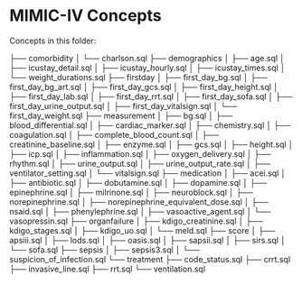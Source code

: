 # MIMIC-IV Concepts

Concepts in this folder:

├── comorbidity
│   └── charlson.sql
├── demographics
│   ├── age.sql
│   ├── icustay_detail.sql
│   ├── icustay_hourly.sql
│   ├── icustay_times.sql
│   └── weight_durations.sql
├── firstday
│   ├── first_day_bg.sql
│   ├── first_day_bg_art.sql
│   ├── first_day_gcs.sql
│   ├── first_day_height.sql
│   ├── first_day_lab.sql
│   ├── first_day_rrt.sql
│   ├── first_day_sofa.sql
│   ├── first_day_urine_output.sql
│   ├── first_day_vitalsign.sql
│   └── first_day_weight.sql
├── measurement
│   ├── bg.sql
│   ├── blood_differential.sql
│   ├── cardiac_marker.sql
│   ├── chemistry.sql
│   ├── coagulation.sql
│   ├── complete_blood_count.sql
│   ├── creatinine_baseline.sql
│   ├── enzyme.sql
│   ├── gcs.sql
│   ├── height.sql
│   ├── icp.sql
│   ├── inflammation.sql
│   ├── oxygen_delivery.sql
│   ├── rhythm.sql
│   ├── urine_output.sql
│   ├── urine_output_rate.sql
│   ├── ventilator_setting.sql
│   └── vitalsign.sql
├── medication
│   ├── acei.sql
│   ├── antibiotic.sql
│   ├── dobutamine.sql
│   ├── dopamine.sql
│   ├── epinephrine.sql
│   ├── milrinone.sql
│   ├── neuroblock.sql
│   ├── norepinephrine.sql
│   ├── norepinephrine_equivalent_dose.sql
│   ├── nsaid.sql
│   ├── phenylephrine.sql
│   ├── vasoactive_agent.sql
│   └── vasopressin.sql
├── organfailure
│   ├── kdigo_creatinine.sql
│   ├── kdigo_stages.sql
│   ├── kdigo_uo.sql
│   └── meld.sql
├── score
│   ├── apsiii.sql
│   ├── lods.sql
│   ├── oasis.sql
│   ├── sapsii.sql
│   ├── sirs.sql
│   └── sofa.sql
├── sepsis
│   ├── sepsis3.sql
│   └── suspicion_of_infection.sql
└── treatment
    ├── code_status.sql
    ├── crrt.sql
    ├── invasive_line.sql
    ├── rrt.sql
    └── ventilation.sql